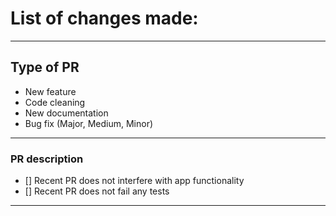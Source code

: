 # List of changes made:




------------------------------------------------------------

## Type of PR

* New feature
* Code cleaning
* New documentation
* Bug fix (Major, Medium, Minor)

------------------------------------------------------------

### PR description

- [] Recent PR does not interfere with app functionality
- [] Recent PR does not fail any tests

------------------------------------------------------------

<!---
Example: 
Fix|Update for Msq/PR-Number/name_of_fix
--->